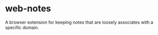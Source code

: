 # web-notes
A browser extension for keeping notes that are loosely associates with a specific domain. 

